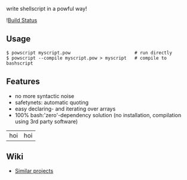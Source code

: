 write shellscript in a powful way!

\![Build Status](https://travis-ci.org/coderofsalvation/powscript.svg?branch=master)

## Usage
    
    $ powscript myscript.pow                        # run directly
    $ powscript --compile myscript.pow > myscript   # compile to bashscript

## Features

* no more syntactic noise
* safetynets: automatic quoting
* easy declaring- and iterating over arrays
* 100% bash:'zero'-dependency solution (no installation, compilation using 3rd party software)

<table width="100%">
  <tr>
    <td width="50%">hoi</td>
    <td>hoi</td>
  </tr>
</table>

## Wiki

* [Similar projects](https://github.com/coderofsalvation/powscript/wiki/Similar-projects)
